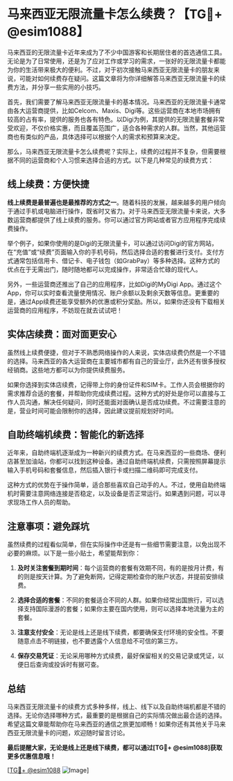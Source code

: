 # 马来西亚无限流量卡怎么续费？【TG💪+ @esim1088】

马来西亚的无限流量卡近年来成为了不少中国游客和长期居住者的首选通信工具。无论是为了日常使用，还是为了应对工作或学习的需求，一张好的无限流量卡都能为你的生活带来极大的便利。不过，对于初次接触马来西亚无限流量卡的朋友来说，可能对如何续费存在疑问。这篇文章将为你详细解答马来西亚无限流量卡的续费方法，并分享一些实用的小技巧。

首先，我们需要了解马来西亚无限流量卡的基本情况。马来西亚的无限流量卡通常由各大运营商提供，比如Celcom、Maxis、Digi等。这些运营商在本地市场拥有较高的占有率，提供的服务也各有特色。以Digi为例，其提供的无限流量套餐非常受欢迎，不仅价格实惠，而且覆盖范围广，适合各种需求的人群。当然，其他运营商也有类似的产品，具体选择可以根据个人的需求和预算来决定。

那么，马来西亚无限流量卡怎么续费呢？实际上，续费的过程并不复杂，但需要根据不同的运营商和个人习惯来选择合适的方式。以下是几种常见的续费方式：

## 线上续费：方便快捷

**线上续费是最普遍也是最推荐的方式之一**。随着科技的发展，越来越多的用户倾向于通过手机或电脑进行操作，既省时又省力。对于马来西亚无限流量卡来说，大多数运营商都提供了线上续费的服务。你可以通过官方网站或者官方应用程序完成续费操作。

举个例子，如果你使用的是Digi的无限流量卡，可以通过访问Digi的官方网站，在“充值”或“续费”页面输入你的手机号码，然后选择合适的套餐进行支付。支付方式通常包括信用卡、借记卡、电子钱包（如GrabPay）等多种选择。这种方式的优点在于无需出门，随时随地都可以完成操作，非常适合忙碌的现代人。

另外，一些运营商还推出了自己的应用程序，比如Digi的MyDigi App。通过这个App，你可以实时查看流量使用情况、账户余额以及剩余天数等信息。更重要的是，通过App续费还能享受额外的优惠或积分奖励。所以，如果你还没有下载相关运营商的应用程序，不妨现在就去试试吧！

## 实体店续费：面对面更安心

虽然线上续费便捷，但对于不熟悉网络操作的人来说，实体店续费仍然是一个不错的选择。马来西亚的各大运营商在主要城市都有自己的营业厅，此外还有很多授权经销商。这些地方都可以为你提供续费服务。

如果你选择到实体店续费，记得带上你的身份证件和SIM卡。工作人员会根据你的需求推荐合适的套餐，并帮助你完成续费过程。这种方式的好处是你可以直接与工作人员沟通，解决任何疑问，同时还能面对面确认是否成功续费。不过需要注意的是，营业时间可能会限制你的选择，因此建议提前规划好时间。

## 自助终端机续费：智能化的新选择

近年来，自助终端机逐渐成为一种新兴的续费方式。在马来西亚的一些商场、便利店甚至加油站，你都可以找到这种设备。通过自助终端机续费，只需按照屏幕提示输入手机号码和套餐信息，然后插入银行卡或扫描二维码即可完成支付。

这种方式的优势在于操作简单，适合那些喜欢自己动手的人。不过，使用自助终端机时需要注意网络连接是否稳定，以及设备是否正常运行。如果遇到问题，可以寻求现场工作人员的帮助。

## 注意事项：避免踩坑

虽然续费的过程看似简单，但在实际操作中还是有一些细节需要注意，以免出现不必要的麻烦。以下是一些小贴士，希望能帮到你：

1. **及时关注套餐到期时间**：每个运营商的套餐有效期不同，有的是按月计费，有的则是按天计算。为了避免断网，记得定期检查你的账户状态，并提前安排续费。

2. **选择合适的套餐**：不同的套餐适合不同的人群。如果你经常出国旅行，可以选择支持国际漫游的套餐；如果你主要在国内使用，则可以选择本地流量为主的套餐。

3. **注意支付安全**：无论是线上还是线下续费，都要确保支付环境的安全性。不要随意点击不明链接，也不要透露个人信息给不可信的第三方。

4. **保存交易凭证**：无论采用哪种方式续费，最好保留相关的交易记录或凭证，以便日后查询或投诉时有据可查。

## 总结

马来西亚无限流量卡的续费方式多种多样，线上、线下以及自助终端机都是不错的选择。无论你选择哪种方式，最重要的是根据自己的实际情况做出最合适的选择。希望这篇文章能帮助你在马来西亚的通信之旅更加顺畅！如果你还有其他关于马来西亚无限流量卡的问题，欢迎随时留言讨论。

**最后提醒大家，无论是线上还是线下续费，都可以通过[TG💪+ @esim1088]获取更多优惠信息哦！**

[[TG💪+ @esim1088](https://t.me/s/esim1088) ![Image](https://i.postimg.cc/4NQfJmqS/Snipaste-2025-05-13-00-14-12.png)]